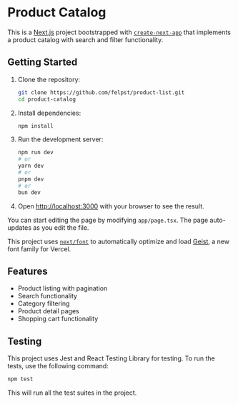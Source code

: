 # Product Catalog

This is a [Next.js](https://nextjs.org) project bootstrapped with [`create-next-app`](https://nextjs.org/docs/app/api-reference/cli/create-next-app) that implements a product catalog with search and filter functionality.

## Getting Started

1. Clone the repository:

   ```bash
   git clone https://github.com/felpst/product-list.git
   cd product-catalog
   ```

2. Install dependencies:

   ```bash
   npm install
   ```

3. Run the development server:

   ```bash
   npm run dev
   # or
   yarn dev
   # or
   pnpm dev
   # or
   bun dev
   ```

4. Open [http://localhost:3000](http://localhost:3000) with your browser to see the result.

You can start editing the page by modifying `app/page.tsx`. The page auto-updates as you edit the file.

This project uses [`next/font`](https://nextjs.org/docs/app/building-your-application/optimizing/fonts) to automatically optimize and load [Geist](https://vercel.com/font), a new font family for Vercel.

## Features

- Product listing with pagination
- Search functionality
- Category filtering
- Product detail pages
- Shopping cart functionality

## Testing

This project uses Jest and React Testing Library for testing. To run the tests, use the following command:

```bash
npm test
```

This will run all the test suites in the project.

